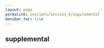```yaml
---
layout: page
permalink: sessions/session_4/supplemental
menubar_toc: true
---
```



## supplemental

